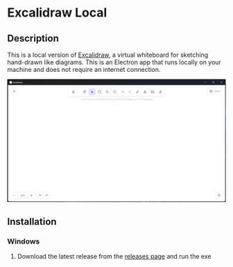# Excalidraw Local

## Description

This is a local version of [Excalidraw](https://excalidraw.com/), a virtual whiteboard for sketching hand-drawn like diagrams.
This is an Electron app that runs locally on your machine and does not require an internet connection.

![App preview](./assets/preview.png)

## Installation

### Windows

1. Download the latest release from the [releases page](https://github.com/xmow49/excalidraw-local/releases/) and run the exe
